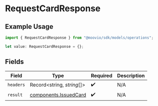 # RequestCardResponse

## Example Usage

```typescript
import { RequestCardResponse } from "@moovio/sdk/models/operations";

let value: RequestCardResponse = {};
```

## Fields

| Field                                                          | Type                                                           | Required                                                       | Description                                                    |
| -------------------------------------------------------------- | -------------------------------------------------------------- | -------------------------------------------------------------- | -------------------------------------------------------------- |
| `headers`                                                      | Record<string, *string*[]>                                     | :heavy_check_mark:                                             | N/A                                                            |
| `result`                                                       | [components.IssuedCard](../../models/components/issuedcard.md) | :heavy_check_mark:                                             | N/A                                                            |